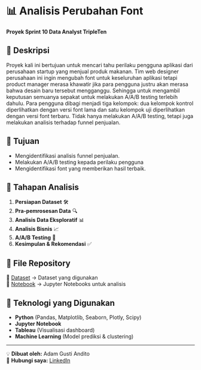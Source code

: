 # 📊 Analisis Perubahan Font
**Proyek Sprint 10 Data Analyst TripleTen**

## 📌 Deskripsi
Proyek kali ini bertujuan untuk mencari tahu perilaku pengguna aplikasi dari perusahaan startup yang menjual produk makanan. Tim web designer perusahaan ini ingin mengubah font untuk keseluruhan aplikasi tetapi product manager merasa khawatir jika para pengguna justru akan merasa bahwa desain baru tersebut mengganggu. Sehingga untuk mengambil keputusan semuanya sepakat untuk melakukan A/A/B testing terlebih dahulu. Para pengguna dibagi menjadi tiga kelompok: dua kelompok kontrol diperlihatkan dengan versi font lama dan satu kelompok uji diperlihatkan dengan versi font terbaru. Tidak hanya melakukan A/A/B testing, tetapi juga melakukan analisis terhadap funnel penjualan. 

## 🎯 Tujuan
- Mengidentifikasi analisis funnel penjualan.
- Melakukan A/A/B testing kepada perilaku pengguna
- Mengidentifikasi font yang memberikan hasil terbaik.

## 🔄 Tahapan Analisis
1. **Persiapan Dataset** 🛠️
2. **Pra-pemrosesan Data** 🔍
3. **Analisis Data Eksploratif** 📊
4. **Analisis Bisnis** 📈
5. **A/A/B Testing** 📑
6. **Kesimpulan & Rekomendasi** ✅

## 📂 File Repository
📁 [Dataset](https://github.com/AdamGustiAndito/Analisis-Perubahan-Font/blob/main/logs_exp_us.csv) → Dataset yang digunakan  
📁 [Notebook](https://github.com/AdamGustiAndito/Analisis-Perubahan-Font/blob/main/Analisis%20Perubahan%20Font.ipynb) → Jupyter Notebooks untuk analisis 

## 📌 Teknologi yang Digunakan
- **Python** (Pandas, Matplotlib, Seaborn, Plotly, Scipy)
- **Jupyter Notebook**
- **Tableau** (Visualisasi dashboard)
- **Machine Learning** (Model prediksi & clustering)

---
💡 **Dibuat oleh:** Adam Gusti Andito  
📧 **Hubungi saya:** [LinkedIn](https://www.linkedin.com/in/adam-gusti-andito-1b04721b0/)
